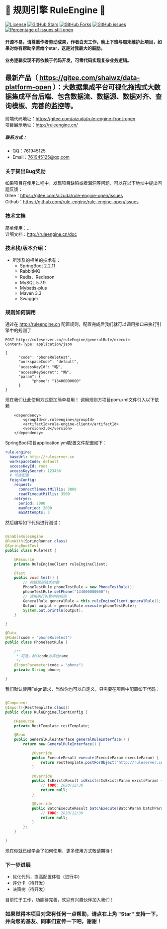 # 📌 规则引擎 RuleEngine 📌

[![License](https://img.shields.io/badge/license-Apache%202-4EB1BA.svg)](https://www.apache.org/licenses/LICENSE-2.0.html)
[![GitHub Stars](https://img.shields.io/github/stars/dingqianwen/rule-engine-v2)](https://github.com/dingqianwen/rule-engine-v2/stargazers)
[![GitHub Forks](https://img.shields.io/github/forks/dingqianwen/rule-engine-v2)](https://github.com/dingqianwen/rule-engine-v2/fork)
[![GitHub issues](https://img.shields.io/github/issues/dingqianwen/rule-engine-v2.svg)](https://github.com/dingqianwen/rule-engine-v2/issues)
[![Percentage of issues still open](http://isitmaintained.com/badge/open/dingqianwen/rule-engine-v2.svg)](https://github.com/dingqianwen/rule-engine-v2/issues "Percentage of issues still open")

#### 开源不易，请尊重作者劳动成果，作者白天工作，晚上下班与周末维护此项目，如果对你有帮助辛苦给个star，这是对我最大的鼓励。

#### 业务逻辑实现不再依赖于代码开发，可零代码实现复杂业务逻辑。

## 最新产品（ https://gitee.com/shaiwz/data-platform-open ）：大数据集成平台可视化拖拽式大数据集成平台后端、包含数据流、数据源、数据对齐、查询模板、完善的监控等。

前端代码地址：https://gitee.com/aizuda/rule-engine-front-open  
项目展示地址：http://ruleengine.cn/

##### 联系方式：

- QQ：761945125
- Email：761945125@qq.com

### 关于提出Bug奖励

如果项目在使用过程中，发现项目缺陷或者漏洞等问题，可以在以下地址中提出问题反馈：  
Gitee：https://gitee.com/aizuda/rule-engine-open/issues  
Github：https://github.com/rule-engine/rule-engine-open/issues

### 技术文档

简单使用：...  
详细文档：http://ruleengine.cn/doc

### 技术栈/版本介绍：

- 所涉及的相关的技术有：
    - SpringBoot 2.2.11
    - RabbitMQ
    - Redis、Redisson
    - MySQL 5.7.9
    - Mybatis-plus
    - Maven 3.3
    - Swagger

### 规则如何调用

通过在 http://ruleengine.cn 配置规则，配置完成后我们就可以调用接口来执行引擎中的规则了

```
POST http://ruleserver.cn/ruleEngine/generalRule/execute
Content-Type: application/json

{
      "code": "phoneRuletest",
      "workspaceCode": "default",
      "accessKeyId": "略", 
      "accessKeySecret": "略",
      "param": {
            "phone": "13400000000"
      }
}
```

现在我们让此使用方式更加简单易用！ 调用规则方项目pom.xml文件引入以下依赖

```pom
    <dependency>
        <groupId>cn.ruleengine</groupId>
        <artifactId>rule-engine-client</artifactId>
        <version>2.0</version>
    </dependency>
```

SpringBoot项目application.yml配置文件配置如下：

```yml
rule.engine:
  baseUrl: http://ruleserver.cn
  workspaceCode: default
  accessKeyId: root
  accessKeySecret: 123456
  # 可选配置
  feignConfig:
    request:
      connectTimeoutMillis: 3000
      readTimeoutMillis: 3500
    retryer:
      period: 2000
      maxPeriod: 2000
      maxAttempts: 3
```

然后编写如下代码进行测试：

```java

@EnableRuleEngine
@RunWith(SpringRunner.class)
@SpringBootTest
public class RuleTest {

    @Resource
    private RuleEngineClient ruleEngineClient;

    @Test
    public void test() {
        // 构建规则请求参数
        PhoneTestRule phoneTestRule = new PhoneTestRule();
        phoneTestRule.setPhone("134000000000");
        // 调用执行引擎中的规则
        GeneralRule generalRule = this.ruleEngineClient.generalRule();
        Output output = generalRule.execute(phoneTestRule);
        System.out.println(output);
    }

}

@Data
@Model(code = "phoneRuletest")
public class PhoneTestRule {

    /**
     * 可选，默认code为属性name
     */
    @InputParameter(code = "phone")
    private String phone;

}
```

我们默认使用Feign请求，当然你也可以自定义，只需要在项目中配置如下代码：

```java

@Component
@Import({RestTemplate.class})
public class RuleEngineClientConfig {

    @Resource
    private RestTemplate restTemplate;

    @Bean
    public GeneralRuleInterface generalRuleInterface() {
        return new GeneralRuleInterface() {

            @Override
            public ExecuteResult execute(ExecuteParam executeParam) {
                return restTemplate.postForObject("http://ruleserver.cn/ruleEngine/generalRule/execute", executeParam, ExecuteResult.class);
            }

            @Override
            public IsExistsResult isExists(IsExistsParam existsParam) {
                // TODO: 2020/12/30  
                return null;
            }

            @Override
            public BatchExecuteResult batchExecute(BatchParam batchParam) {
                // TODO: 2020/12/30  
                return null;
            }
        };
    }

}
```

现在你就已经学会了如何使用，更多使用方式敬请期待！

### 下一步进展

- 优化代码，提高配置体验（进行中）
- 评分卡（待开发）
- 决策树（待开发）

目前忙于工作，功能待完善，欢迎有兴趣伙伴加入我们！


### 如果觉得本项目对您有任何一点帮助，请点右上角 "Star" 支持一下， 并向您的基友、同事们宣传一下吧，谢谢！

